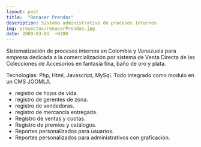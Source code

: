 ```yaml
---
layout: post
title:  "Renacer Prendas"
description: Sistema administrativo de procesos internos 
img: proyectos/renacerPrendas.jpg
date: 2009-03-01  +0200
---
```


Sistematización de procesos internos en Colombia y Venezuela para empresa dedicada a la comercialización por sistema de Venta Directa de las Colecciones de Accesorios en fantasía fina, baño de oro y plata.

Tecnologias: Php, Html, Javascript, MySql.  Todo integrado como modulo en un CMS JOOMLA. 

* registro de hojas de vida. 
* registro de gerentes de zona. 
* registro de vendedoras. 
* registro de mercancía entregada. 
* Registro de ventas y cuotas. 
* Registro de premios y catálogos. 
* Reportes personalizados para usuarios. 
* Reportes personalizados para administrativos con graficación.
